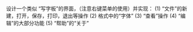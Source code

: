 设计一个类似 “写字板”的界面，（注意右键菜单的使用）并实现：
(1)	“文件”的新建，打开，保存，打印，退出等操作
(2)	格式中的“字体”
(3)	“查看”操作
(4)	“编辑”的大部分功能
(5)	“帮助”的“关于”
